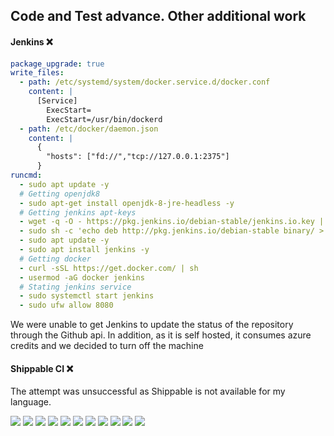 
## Code and Test advance. Other additional work






#### Jenkins :x:

```yaml
package_upgrade: true
write_files:
  - path: /etc/systemd/system/docker.service.d/docker.conf
    content: |
      [Service]
        ExecStart=
        ExecStart=/usr/bin/dockerd
  - path: /etc/docker/daemon.json
    content: |
      {
        "hosts": ["fd://","tcp://127.0.0.1:2375"]
      }
runcmd:
  - sudo apt update -y
  # Getting openjdk8
  - sudo apt-get install openjdk-8-jre-headless -y
  # Getting jenkins apt-keys
  - wget -q -O - https://pkg.jenkins.io/debian-stable/jenkins.io.key | sudo apt-key add -
  - sudo sh -c 'echo deb http://pkg.jenkins.io/debian-stable binary/ > /etc/apt/sources.list.d/jenkins.list'
  - sudo apt update -y
  - sudo apt install jenkins -y
  # Getting docker
  - curl -sSL https://get.docker.com/ | sh
  - usermod -aG docker jenkins
  # Stating jenkins service
  - sudo systemctl start jenkins
  - sudo ufw allow 8080
```


We were unable to get Jenkins to update the status of the repository through the Github api. In addition, as it is self hosted, it consumes azure credits and we decided to turn off the machine




#### Shippable CI :x:

The attempt was unsuccessful as Shippable is not available for my language.

![](img/r5/00.png)
![](img/r5/01.png)
![](img/r5/02.png)
![](img/r5/03.png)
![](img/r5/04.png)
![](img/r5/05.png)
![](img/r5/06.png)
![](img/r5/07.png)
![](img/r5/08.png)
![](img/r5/09.png)
![](img/r5/10.png)

